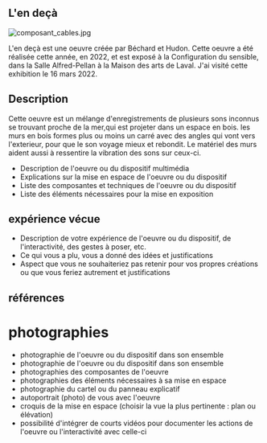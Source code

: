 ## L'en deçà
![composant_cables.jpg](composant_cables.jpg)


L'en deçà est une oeuvre créée par Béchard et Hudon. Cette oeuvre a été réalisée cette année, en 2022, et est exposé à la Configuration du sensible, dans la Salle Alfred-Pellan à la Maison des arts de Laval. J'ai visité cette exhibition le 16 mars 2022.

## Description

Cette oeuvre est un mélange d'enregistrements de plusieurs sons inconnus se trouvant proche de la mer,qui est projeter dans un espace en bois. les murs en bois formes plus ou moins un carré avec des angles qui vont vers l'exterieur, pour que le son voyage mieux et rebondit. Le matériel des murs aident aussi à ressentire la vibration des sons sur ceux-ci.  

- Description de l'oeuvre ou du dispositif multimédia 
- Explications sur la mise en espace de l'oeuvre ou du dispositif 
- Liste des composantes et techniques de l'oeuvre ou du dispositif 
- Liste des éléments nécessaires pour la mise en exposition 

## expérience vécue
- Description de votre expérience de l'oeuvre ou du dispositif, de l'interactivité, des gestes à poser, etc.
-  Ce qui vous a plu, vous a donné des idées et justifications
-  Aspect que vous ne souhaiteriez pas retenir pour vos propres créations ou que vous feriez autrement et justifications

## références

# photographies
- photographie de l'oeuvre ou du dispositif dans son ensemble
- photographie de l'oeuvre ou du dispositif dans son ensemble
- photographies des composantes de l'oeuvre
- photographies des éléments nécessaires à sa mise en espace
- photographie du cartel ou du panneau explicatif
- autoportrait (photo) de vous avec l'oeuvre
- croquis de la mise en espace (choisir la vue la plus pertinente : plan ou élévation)
- possibilité d'intégrer de courts vidéos pour documenter les actions de l'oeuvre ou l'interactivité avec celle-ci

